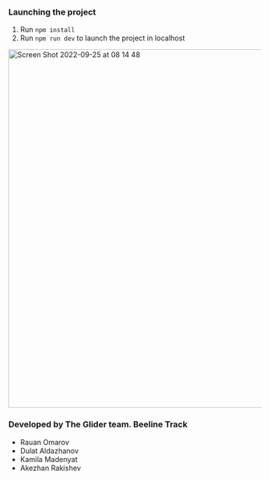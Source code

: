 ### Launching the project
1. Run <code>npm install</code>
2. Run <code>npm run dev</code> to launch the project in localhost

<img width="711" alt="Screen Shot 2022-09-25 at 08 14 48" src="https://user-images.githubusercontent.com/39896828/192125320-65c79689-29cd-4364-b1f5-19fa88f4f13d.png">

### Developed by The Glider team. Beeline Track

- Rauan Omarov
- Dulat Aldazhanov
- Kamila Madenyat
- Akezhan Rakishev
